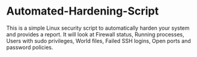 # Automated-Hardening-Script
This is a simple Linux security script to automatically harden your system and provides a report. It will look at Firewall status, Running processes, Users with sudo privileges, World files, Failed SSH logins, Open ports and password policies. 
